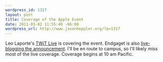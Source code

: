 ```yaml
--- 
wordpress_id: 1317
layout: post
title: Coverage of the Apple Event
date: 2011-03-02 11:55:40 -06:00
wordpress_url: http://www.jasonheppler.org/?p=1317
---
```

Leo Laporte's <a href="http://live.twit.tv">TWiT Live</a> is covering the event. Endgaget is also <a href="http://www.engadget.com/2011/03/02/live-from-apples-ipad-2-event/">live-blogging the announcement</a>. I'll be en route to campus, so I'll likely miss most of the live coverage. Coverage begins at 10 am Pacific.
